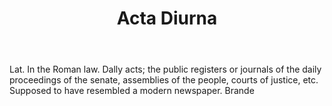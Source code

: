 ---
title: Acta Diurna
letter: A
permalink: "/definitions/acta-diurna.html"
body: Lat. In the Roman law. Dally acts; the public registers or journals of the daily
  proceedings of the senate, assemblies of the people, courts of justice, etc. Supposed
  to have resembled a modern newspaper. Brande
published_at: '2018-07-07'
source: Black's Law Dictionary
layout: post
---